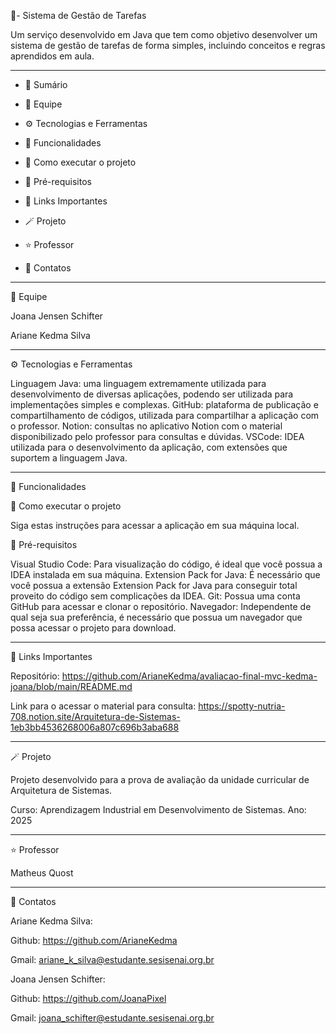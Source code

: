 📍- Sistema de Gestão de Tarefas 

Um serviço desenvolvido em Java que tem como objetivo desenvolver um sistema de gestão de tarefas de forma simples, incluindo conceitos e regras aprendidos em aula.

-------------------------------------------------------------------------------------------------------------------------------------------------------------------------------------------------------------------------------------------------------------------------------

* 📒 Sumário

* 🚩 Equipe

* ⚙ Tecnologias e Ferramentas

* 📑 Funcionalidades

* 💾 Como executar o projeto

* 📱 Pré-requisitos

* 🧩 Links Importantes

* 🪄 Projeto

* ⭐ Professor

* 🚀 Contatos

-------------------------------------------------------------------------------------------------------------------------------------------------------------------------------------------------------------------------------------------------------------------------------

🚩 Equipe

Joana Jensen Schifter

Ariane Kedma Silva

-------------------------------------------------------------------------------------------------------------------------------------------------------------------------------------------------------------------------------------------------------------------------------

⚙ Tecnologias e Ferramentas

Linguagem Java: uma linguagem extremamente utilizada para desenvolvimento de diversas aplicações, podendo ser utilizada para implementações simples e complexas.
GitHub: plataforma de publicação e compartilhamento de códigos, utilizada para compartilhar a aplicação com o professor.
Notion: consultas no aplicativo Notion com o material disponibilizado pelo professor para consultas e dúvidas.
VSCode: IDEA utilizada para o desenvolvimento da aplicação, com extensões que suportem a linguagem Java.

-------------------------------------------------------------------------------------------------------------------------------------------------------------------------------------------------------------------------------------------------------------------------------

📑 Funcionalidades

💾 Como executar o projeto

Siga estas instruções para acessar a aplicação em sua máquina local.

📱 Pré-requisitos

Visual Studio Code: Para visualização do código, é ideal que você possua a IDEA instalada em sua máquina. 
Extension Pack for Java: É necessário que você possua a extensão Extension Pack for Java para conseguir total proveito do código sem complicações da IDEA.
Git: Possua uma conta GitHub para acessar e clonar o repositório.
Navegador: Independente de qual seja sua preferência, é necessário que possua um navegador que possa acessar o projeto para download.

-------------------------------------------------------------------------------------------------------------------------------------------------------------------------------------------------------------------------------------------------------------------------------

🧩 Links Importantes

Repositório: https://github.com/ArianeKedma/avaliacao-final-mvc-kedma-joana/blob/main/README.md

Link para o acessar o material para consulta: https://spotty-nutria-708.notion.site/Arquitetura-de-Sistemas-1eb3bb4536268006a807c696b3aba688

-------------------------------------------------------------------------------------------------------------------------------------------------------------------------------------------------------------------------------------------------------------------------------

🪄 Projeto

Projeto desenvolvido para a prova de avaliação da unidade curricular de Arquitetura de Sistemas.

Curso: Aprendizagem Industrial em Desenvolvimento de Sistemas.
Ano: 2025

-------------------------------------------------------------------------------------------------------------------------------------------------------------------------------------------------------------------------------------------------------------------------------

⭐ Professor

Matheus Quost

-------------------------------------------------------------------------------------------------------------------------------------------------------------------------------------------------------------------------------------------------------------------------------

🚀 Contatos

Ariane Kedma Silva:

Github: https://github.com/ArianeKedma

Gmail: ariane_k_silva@estudante.sesisenai.org.br

Joana Jensen Schifter:

Github: https://github.com/JoanaPixel

Gmail: joana_schifter@estudante.sesisenai.org.br
